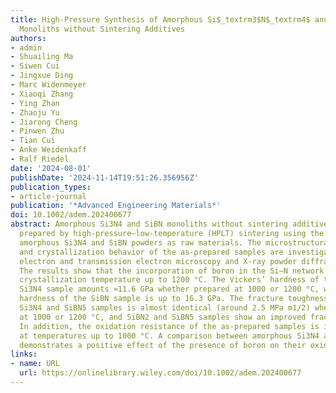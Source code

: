```yaml
---
title: High‐Pressure Synthesis of Amorphous Si$_textrm3$N$_textrm4$ and SiBN‐Based
  Monoliths without Sintering Additives
authors:
- admin
- Shuailing Ma
- Siwen Cui
- Jingxue Ding
- Marc Widenmeyer
- Xiaoqi Zhang
- Ying Zhan
- Zhaoju Yu
- Jiarong Cheng
- Pinwen Zhu
- Tian Cui
- Anke Weidenkaff
- Ralf Riedel
date: '2024-08-01'
publishDate: '2024-11-14T19:51:26.356956Z'
publication_types:
- article-journal
publication: '*Advanced Engineering Materials*'
doi: 10.1002/adem.202400677
abstract: Amorphous Si3N4 and SiBN monoliths without sintering additives are successfully
  prepared by high‐pressure–low‐temperature (HPLT) sintering using the single‐source‐precursor‐derived
  amorphous Si3N4 and SiBN powders as raw materials. The microstructural evolution
  and crystallization behavior of the as‐prepared samples are investigated using scanning
  electron and transmission electron microscopy and X‐ray powder diffraction, respectively.
  The results show that the incorporation of boron in the Si–N network enhances the
  crystallization temperature up to 1200 °C. The Vickers’ hardness of the HPLT‐sintered
  Si3N4 sample amounts ≈11.6 GPa whether prepared at 1000 or 1200 °C, while the maximum
  hardness of the SiBN sample is up to 16.3 GPa. The fracture toughness of amorphous
  Si3N4 and SiBN5 samples is almost identical (around 2.5 MPa m1/2) whether prepared
  at 1000 or 1200 °C, and SiBN2 and SiBN5 samples show an improved fracture toughness.
  In addition, the oxidation resistance of the as‐prepared samples is investigated
  at temperatures up to 1000 °C. A comparison between amorphous Si3N4 and SiBN monoliths
  demonstrates a positive effect of the presence of boron on their oxidation resistance.
links:
- name: URL
  url: https://onlinelibrary.wiley.com/doi/10.1002/adem.202400677
---
```

